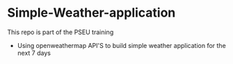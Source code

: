 # Simple-Weather-application
This repo is part of the PSEU training

* Using openweathermap API'S to build simple weather application for the next 7 days
